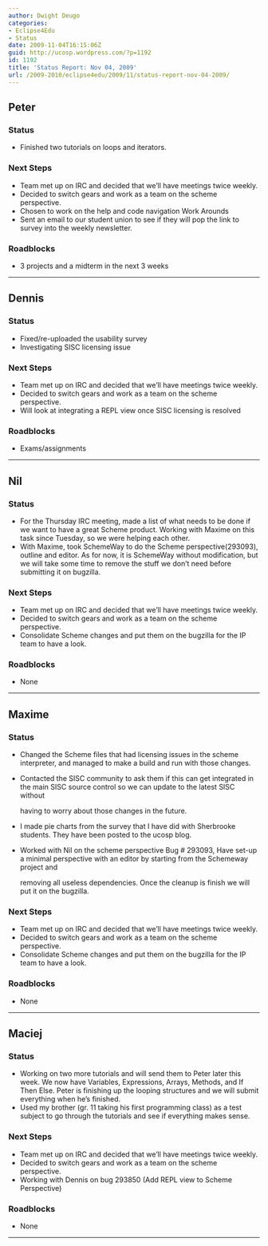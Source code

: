 ```yaml
---
author: Dwight Deugo
categories:
- Eclipse4Edu
- Status
date: 2009-11-04T16:15:06Z
guid: http://ucosp.wordpress.com/?p=1192
id: 1192
title: 'Status Report: Nov 04, 2009'
url: /2009-2010/eclipse4edu/2009/11/status-report-nov-04-2009/
---
```


## **Peter**

### Status

  * Finished two tutorials on loops and iterators.

### Next Steps

  * Team met up on IRC and decided that we&#8217;ll have meetings twice weekly. 
  * Decided to switch gears and work as a team on the scheme perspective. 
  * Chosen to work on the help and code navigation Work Arounds
  * Sent an email to our student union to see if they will pop the link to survey into the weekly newsletter. 

### Roadblocks

<ul type="disc">
  <li>
    3 projects and a midterm in the next 3 weeks
  </li>
</ul>

* * *

## **Dennis**

### Status

  * Fixed/re-uploaded the usability survey
  * Investigating SISC licensing issue 

### Next Steps

  * Team met up on IRC and decided that we&#8217;ll have meetings twice weekly. 
  * Decided to switch gears and work as a team on the scheme perspective. 
  * Will look at integrating a REPL view once SISC licensing is resolved

### Roadblocks

<ul type="disc">
  <li>
    Exams/assignments
  </li>
</ul>

* * *

## **Nil**

### Status

  * For the Thursday IRC meeting, made a list of what needs to be done if we want to have a great Scheme product. Working with Maxime on this task since Tuesday, so we were helping each other.
  * With Maxime, took SchemeWay to do the Scheme perspective(293093), outline and editor. As for now, it is SchemeWay without modification, but we will take some time to remove the stuff we don&#8217;t need before submitting it on bugzilla.

### Next Steps

  * Team met up on IRC and decided that we&#8217;ll have meetings twice weekly. 
  * Decided to switch gears and work as a team on the scheme perspective. 
  * Consolidate Scheme changes and put them on the bugzilla for the IP team to have a look.

### Roadblocks

<ul type="disc">
  <li>
    None
  </li>
</ul>

* * *

## **Maxime**

### Status

  * Changed the Scheme files that had licensing issues in the scheme interpreter, and managed to make a build and run with those changes.
  * Contacted the SISC community to ask them if this can get integrated in the main SISC source control so we can update to the latest SISC without 
      
    having to worry about those changes in the future. 
  * I made pie charts from the survey that I have did with Sherbrooke students. They have been posted to the ucosp blog.
  * Worked with Nil on the scheme perspective Bug # 293093, Have set-up a minimal perspective with an editor by starting from the Schemeway project and
      
    removing all useless dependencies. Once the cleanup is finish we will put it on the bugzilla.

### Next Steps

  * Team met up on IRC and decided that we&#8217;ll have meetings twice weekly. 
  * Decided to switch gears and work as a team on the scheme perspective. 
  * Consolidate Scheme changes and put them on the bugzilla for the IP team to have a look.

### Roadblocks

<ul type="disc">
  <li>
    None
  </li>
</ul>

* * *

## **Maciej**

### Status

  * Working on two more tutorials and will send them to Peter later this week. We now have Variables, Expressions, Arrays, Methods, and If Then Else. Peter is finishing up the looping structures and we will submit everything when he&#8217;s finished. 
  * Used my brother (gr. 11 taking his first programming class) as a test subject to go through the tutorials and see if everything makes sense. 

### Next Steps

  * Team met up on IRC and decided that we&#8217;ll have meetings twice weekly. 
  * Decided to switch gears and work as a team on the scheme perspective. 
  * Working with Dennis on bug 293850 (Add REPL view to Scheme Perspective) 

### Roadblocks

<ul type="disc">
  <li>
    None
  </li>
</ul>

* * *